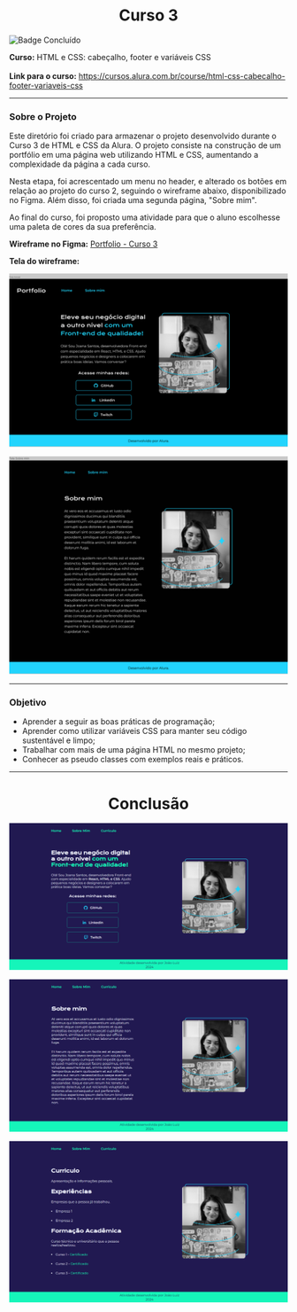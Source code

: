 <h1 align="center">Curso 3</h1> 

![Badge Concluído](http://img.shields.io/static/v1?label=STATUS&message=CONCLUÍDO&color=GREEN&style=for-the-badge)


**Curso:**  HTML e CSS: cabeçalho, footer e variáveis CSS   
<br>
**Link para o curso:** https://cursos.alura.com.br/course/html-css-cabecalho-footer-variaveis-css

---
### Sobre o Projeto

Este diretório foi criado para armazenar o projeto desenvolvido durante o Curso 3 de HTML e CSS da Alura. O projeto consiste na construção de um portfólio em uma página web utilizando HTML e CSS, aumentando a complexidade da página a cada curso. 

Nesta etapa, foi acrescentado um menu no header, e alterado os botões em relação ao projeto do curso 2, seguindo o wireframe abaixo, disponibilizado no Figma. Além disso, foi criada uma segunda página, "Sobre mim".

Ao final do curso, foi proposto uma atividade para que o aluno escolhesse uma paleta de cores da sua preferência.

**Wireframe no Figma:** [Portfolio - Curso 3](https://www.figma.com/file/WYLDYyQNJcLtaWGeI8uldZ/Portfolio---Curso-3-(Copy)?type=design&mode=design&t=28Cdw4sNZI3tEBcv-1)

**Tela do wireframe:**

<p align="center">
    <img src="/3- HTML e CSS - cabeçalho, footer e variáveis CSS/imagens/tela inicial - print do figma.png" alt="Wireframe do Figma - página inicial">
</p>

<p align="center">
    <img src="/3- HTML e CSS - cabeçalho, footer e variáveis CSS/imagens/tela sobre mim - print do figma.png" alt="Wireframe do Figma - página Sobre Mim">
</p>

---
### Objetivo

- Aprender a seguir as boas práticas de programação;
- Aprender como utilizar variáveis CSS para manter seu código sustentável e limpo;
- Trabalhar com mais de uma página HTML no mesmo projeto;
- Conhecer as pseudo classes com exemplos reais e práticos.

---
<h1 align="center">Conclusão</h1> 


<p align="center">
    <img src="/3- HTML e CSS - cabeçalho, footer e variáveis CSS/imagens/2 - tela inicial - projeto entregue.png" alt="tela inicial">
</p>

<p align="center">
    <img src="/3- HTML e CSS - cabeçalho, footer e variáveis CSS/imagens/2 - tela sobre mim - projeto entregue.png" alt="tela Sobre Mim">
</p>

<p align="center">
    <img src="/3- HTML e CSS - cabeçalho, footer e variáveis CSS/imagens/2 - tela curriculo - projeto entregue.png" alt="tela Curriculo">
</p>


